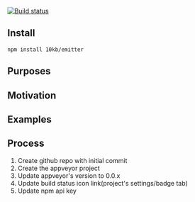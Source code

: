 [![Build status](https://ci.appveyor.com/api/projects/status/l42wyn1660xrfjin?svg=true)](https://ci.appveyor.com/project/pavel_shirobok/boilerplate)

Install
-------
`npm install 10kb/emitter`

Purposes
--------

Motivation
----------

Examples
--------

Process
-------
1. Create github repo with initial commit
2. Create the appveyor project
3. Update appveyor's version to 0.0.x
4. Update build status icon link(project's settings/badge tab)
5. Update npm api key
